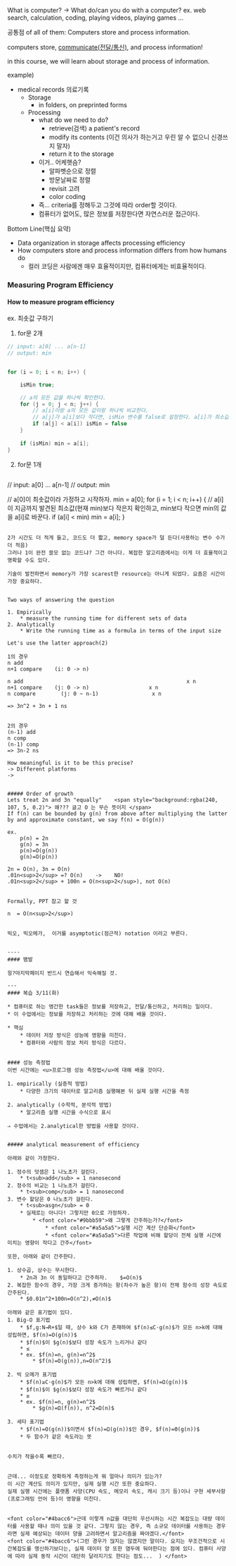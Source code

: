 What is computer? -> What do/can you do with a computer?
	ex. web search, calculation, coding, playing videos, playing games ...

공통점 of all of them: Computers store and process information.

computers store, <u>communicate(전달/통신)</u>, and process information!

in this course, we will learn about storage and process of information.


example)
- medical records 의료기록
	- Storage
		- in folders, on preprinted forms
	- Processing
		- what do we need to do?
			- retrieve(검색) a patient's record
			- modify its contents (이건 의사가 하는거고 우린 알 수 없으니 신경쓰지 말자)
			- return it to the storage
		- 이거.. 어케햇슴?
			- 알파벳순으로 정렬
			- 방문날짜로 정렬
			- revisit 고려
			- color coding
		* 즉... criteria를 정해두고 그것에 따라 order할 것이다.
		- 컴퓨터가 없어도, 많은 정보를 저장한다면 자연스러운 접근이다.

Bottom Line(핵심 요약)
* Data organization in storage affects processing efficiency
* How computers store and process information differs from how humans do
	* 컬러 코딩은 사람에겐 매우 효율적이지만, 컴퓨터에게는 비효율적이다.


### Measuring Program Efficiency
#### How to measure program efficiency
ex. 최솟값 구하기

1. for문 2개
```java
// input: a[0] ... a[n-1]
// output: min


for (i = 0; i < n; i++) {

	isMin true;

	// a의 모든 값을 하나씩 확인한다.
	for (j = 0; j < n; j++) {
		// a[i]이랑 a의 모든 값이랑 하나씩 비교한다.
		// a[j]가 a[i]보다 작다면, isMin 변수를 false로 설정한다. a[i]가 최소값이 아니라는 것을 의미한다.
		if (a[j] < a[i]) isMin = false
	}
	
	if (isMin) min = a[i];
}
```

2. for문 1개
	```java
// input: a[0] ... a[n-1]
// output: min

// a[0]이 최솟값이라 가정하고 시작하자.
min = a[0];
for (i = 1; i < n; i++) {
	// a[i]이 지금까지 발견된 최소값(현재 min)보다 작은지 확인하고, min보다 작으면 min의 값을 a[i]로 바꾼다.
	if (a[i] < min) min = a[i];
} 
```

2가 시간도 더 적게 들고, 코드도 더 짧고, memory space가 덜 든다(사용하는 변수 수가 더 적음)
그러나 1이 완전 쓸모 없는 코드냐? 그건 아니다. 복잡한 알고리즘에서는 이게 더 효율적이고 명확할 수도 있다.

기술이 발전하면서 memory가 가장 scarest한 resource는 아니게 되었다. 요즘은 시간이 가장 중요하다.


Two ways of answering the question

1. Empirically
	* measure the running time for different sets of data
2. Analytically
	* Write the running time as a formula in terms of the input size

Let's use the latter approach(2)

1의 경우
n add
n+1 compare    (i: 0 -> n)

n add                                                    x n
n+1 compare    (j: 0 -> n)                   x n
n compare        (j: 0 ~ n-1)                 x n

=> 3n^2 + 3n + 1 ns


2의 경우
(n-1) add
n comp
(n-1) comp
=> 3n-2 ns

How meaningful is it to be this precise?
-> Different platforms
-> 


##### Order of growth
Lets treat 2n and 3n "equally"    <span style="background:rgba(240, 107, 5, 0.2)"> 왜??? 글고 O 는 무슨 뜻이지 </span>
If f(n) can be bounded by g(n) from above after multiplying the latter by and approximate constant, we say f(n) = O(g(n))

ex.
	p(n) = 2n
	g(n) = 3n
	p(n)=O(g(n))
	g(n)=O(p(n))

2n = O(n), 3n = O(n)
.01n<sup>2</sup> =? O(n)    ->    NO!
.01n<sup>2</sup> + 100n = O(n<sup>2</sup>), not O(n)


Formally, PPT 참고 할 것 

n  = O(n<sup>2</sup>)


빅오, 빅오메가,  이거를 asymptotic(점근적) notation 이라고 부른다.


----
#### 뱀발

읭?마지막페이지 반드시 연습해서 익숙해질 것.

---
#### 복습 3/11(화)

* 컴퓨터로 하는 앵간한 task들은 정보를 저장하고, 전달/통신하고, 처리하는 일이다.
* 이 수업에서는 정보를 저장하고 처리하는 것에 대해 배울 것이다.

* 핵심
	* 데이터 저장 방식은 성능에 영향을 미친다.
	* 컴퓨터와 사람의 정보 처리 방식은 다르다.


#### 성능 측정법
이번 시간에는 <u>프로그램 성능 측정법</u>에 대해 배울 것이다.
	
1. empirically (실증적 방법)
	* 다양한 크기의 데이터로 알고리즘 실행해본 뒤 실제 실행 시간을 측정
			
2. analytically (수학적, 분석적 방법)
	* 알고리즘 실행 시간을 수식으로 표시

⇒ 수업에서는 2.analytical한 방법을 사용할 것이다.


##### analytical measurement of efficiency

아래와 같이 가정한다.

1. 정수의 덧셈은 1 나노초가 걸린다.
	* t<sub>add</sub> = 1 nanosecond
2. 정수의 비교는 1 나노초가 걸린다.
	* t<sub>comp</sub> = 1 nanosecond
3. 변수 할당은 0 나노초가 걸린다.
	* t<sub>asgn</sub> = 0
	* 실제로는 아니다! 그렇지만 0으로 가정하자.
		* <font color="#9bbb59">왜 그렇게 간주하는가?</font>
			* <font color="#a5a5a5">실행 시간 계산 단순화</font>
			* <font color="#a5a5a5">다른 작업에 비해 할당이 전체 실행 시간에 미치는 영향이 작다고 간주</font>

또한, 아래와 같이 간주한다.

1. 상수곱, 상수는 무시한다.
	* 2n과 3n 이 동일하다고 간주하자.    $=O(n)$
2. 복잡한 함수의 경우, 가장 크게 증가하는 항(차수가 높은 항)이 전체 함수의 성장 속도로 간주된다.
	* $0.01n^2+100n=O(n^2),≠O(n)$

아래와 같은 표기법이 있다.
1. Big-O 표기법
	* $f,g:N→R+$일 때, 상수 k와 C가 존재하여 $f(n)≤C⋅g(n)$가 모든 n>k에 대해 성립하면, $f(n)=O(g(n))$
	* $f(n)$이 $g(n)$보다 성장 속도가 느리거나 같다
	* ≤
	* ex. $f(n)=n, g(n)=n^2$
		* $f(n)=O(g(n)),n=O(n^2)$
		
2. 빅 오메가 표기법
	* $f(n)≥C⋅g(n)$가 모든 n>k에 대해 성립하면, $f(n)=Ω(g(n))$
	* $f(n)$이 $g(n)$보다 성장 속도가 빠르거나 같다
	* ≥
	* ex. $f(n)=n, g(n)=n^2$
		* $g(n)=Ω(f(n)), n^2=Ω(n)$
		
3. 세타 표기법
	* $f(n)=O(g(n))$이면서 $f(n)=Ω(g(n))$인 경우, $f(n)=Θ(g(n))$
	* 두 함수가 같은 속도라는 뜻


수치가 작을수록 빠르다.


근데... 이정도로 정확하게 측정하는게 뭐 얼마나 의미가 있는가?
이 시간 계산도 의미가 있지만, 실제 실행 시간 또한 중요하다.
실제 실행 시간에는 플랫폼 사양(CPU 속도, 메모리 속도, 캐시 크기 등)이나 구현 세부사항(프로그래밍 언어 등)이 영향을 미친다.


<font color="#4bacc6">근데 이렇게 n값을 대단히 우선시하는 시간 복잡도는 대량 데이터를 사용할 때나 의미 있을 것 같다. 그렇지 않는 경우, 즉 소규모 데이터를 사용하는 경우라면 실제 예상되는 데이터 양을 고려하면서 알고리즘을 짜야겠다.</font>
<font color="#4bacc6">(그런 경우가 많지는 않겠지만 말이다. 요지는 무조건적으로 시간복잡도를 맹신하기보다는, 실제 데이터 양 또한 염두에 둬야한다는 점에 있다. 컴퓨터 사양에 따라 실제 동작 시간이 대단히 달라지기도 한다는 점도...  ) </font>